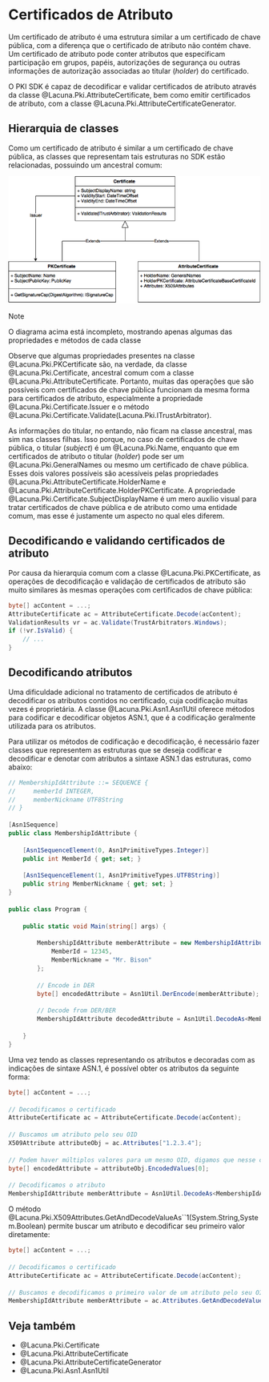 ﻿# Certificados de Atributo

Um certificado de atributo é uma estrutura similar a um certificado de chave pública, com a diferença que o certificado
de atributo não contém chave. Um certificado de atributo pode conter atributos que especificam participação em grupos,
papéis, autorizações de segurança ou outras informações de autorização associadas ao titular (*holder*) do certificado.

O PKI SDK é capaz de decodificar e validar certificados de atributo através da classe @Lacuna.Pki.AttributeCertificate,
bem como emitir certificados de atributo, com a classe @Lacuna.Pki.AttributeCertificateGenerator.

## Hierarquia de classes

Como um certificado de atributo é similar a um certificado de chave pública, as classes que representam tais estruturas
no SDK estão relacionadas, possuindo um ancestral comum:

![Certificate classes](../../../../images/pki-sdk/certificate-classes.png)

> [!NOTE]
> O diagrama acima está incompleto, mostrando apenas algumas das propriedades e métodos de cada classe

Observe que algumas propriedades presentes na classe @Lacuna.Pki.PKCertificate são, na verdade, da classe
@Lacuna.Pki.Certificate, ancestral comum com a classe @Lacuna.Pki.AttributeCertificate. Portanto, muitas das operações
que são possíveis com certificados de chave pública funcionam da mesma forma para certificados de atributo,
especialmente a propriedade @Lacuna.Pki.Certificate.Issuer e o método
@Lacuna.Pki.Certificate.Validate(Lacuna.Pki.ITrustArbitrator).

As informações do titular, no entando, não ficam na classe ancestral, mas sim nas classes filhas. Isso porque, no caso
de certificados de chave pública, o titular (*subject*) é um @Lacuna.Pki.Name, enquanto que em certificados de atributo
o titular (*holder*) pode ser um @Lacuna.Pki.GeneralNames ou mesmo um certificado de chave pública. Esses dois valores
possíveis são acessíveis pelas propriedades @Lacuna.Pki.AttributeCertificate.HolderName e
@Lacuna.Pki.AttributeCertificate.HolderPKCertificate. A propriedade @Lacuna.Pki.Certificate.SubjectDisplayName é um
mero auxílio visual para tratar certificados de chave pública e de atributo como uma entidade comum, mas esse é
justamente um aspecto no qual eles diferem.

## Decodificando e validando certificados de atributo

Por causa da hierarquia comum com a classe @Lacuna.Pki.PKCertificate, as operações de decodificação e validação de
certificados de atributo são muito similares às mesmas operações com certificados de chave pública:

```cs
byte[] acContent = ...;
AttributeCertificate ac = AttributeCertificate.Decode(acContent);
ValidationResults vr = ac.Validate(TrustArbitrators.Windows);
if (!vr.IsValid) {
	// ...
}
```

## Decodificando atributos

Uma dificuldade adicional no tratamento de certificados de atributo é decodificar os atributos contidos no certificado,
cuja codificação muitas vezes é proprietária. A classe @Lacuna.Pki.Asn1.Asn1Util oferece métodos para codificar e
decodificar objetos ASN.1, que é a codificação geralmente utilizada para os atributos.

Para utilizar os métodos de codificação e decodificação, é necessário fazer classes que representem as estruturas que
se deseja codificar e decodificar e denotar com atributos a sintaxe ASN.1 das estruturas, como abaixo:

```cs
// MembershipIdAttribute ::= SEQUENCE {
//     memberId INTEGER,
//     memberNickname UTF8String
// }

[Asn1Sequence]
public class MembershipIdAttribute {

    [Asn1SequenceElement(0, Asn1PrimitiveTypes.Integer)]
    public int MemberId { get; set; }

    [Asn1SequenceElement(1, Asn1PrimitiveTypes.UTF8String)]
    public string MemberNickname { get; set; }
}

public class Program {

    public static void Main(string[] args) {

        MembershipIdAttribute memberAttribute = new MembershipIdAttribute() {
            MemberId = 12345,
            MemberNickname = "Mr. Bison"
        };

        // Encode in DER
        byte[] encodedAttribute = Asn1Util.DerEncode(memberAttribute);

        // Decode from DER/BER
        MembershipIdAttribute decodedAttribute = Asn1Util.DecodeAs<MembershipIdAttribute>(encodedAttribute);

    }
}
```

Uma vez tendo as classes representando os atributos e decoradas com as indicações de sintaxe ASN.1, é possível obter os
atributos da seguinte forma:

```cs
byte[] acContent = ...;

// Decodificamos o certificado
AttributeCertificate ac = AttributeCertificate.Decode(acContent);

// Buscamos um atributo pelo seu OID
X509Attribute attributeObj = ac.Attributes["1.2.3.4"];

// Podem haver múltiplos valores para um mesmo OID, digamos que nesse caso estamos interessados apenas no primeiro valor
byte[] encodedAttribute = attributeObj.EncodedValues[0];

// Decodificamos o atributo
MembershipIdAttribute memberAttribute = Asn1Util.DecodeAs<MembershipIdAttribute>(encodedAttribute);
```

O método @Lacuna.Pki.X509Attributes.GetAndDecodeValueAs``1(System.String,System.Boolean) permite buscar um atributo e
decodificar seu primeiro valor diretamente:

```cs
byte[] acContent = ...;

// Decodificamos o certificado
AttributeCertificate ac = AttributeCertificate.Decode(acContent);

// Buscamos e decodificamos o primeiro valor de um atributo pelo seu OID
MembershipIdAttribute memberAttribute = ac.Attributes.GetAndDecodeValueAs<MembershipIdAttribute>("1.2.3.4");
```

## Veja também

* @Lacuna.Pki.Certificate
* @Lacuna.Pki.AttributeCertificate
* @Lacuna.Pki.AttributeCertificateGenerator
* @Lacuna.Pki.Asn1.Asn1Util
